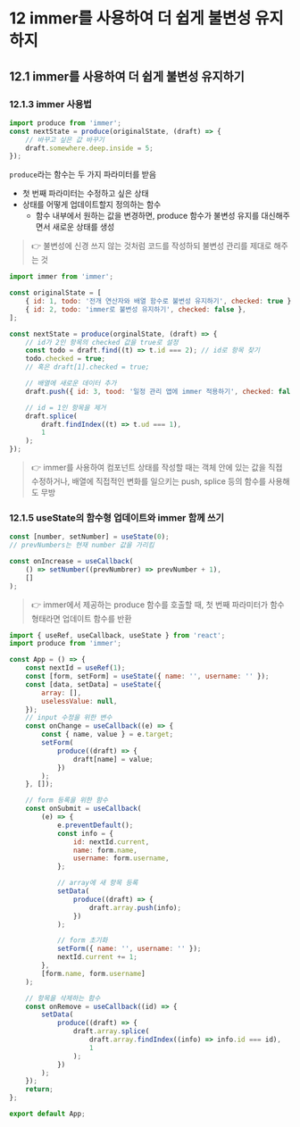 # 12 immer를 사용하여 더 쉽게 불변성 유지하지

## 12.1 immer를 사용하여 더 쉽게 불변성 유지하기

### 12.1.3 immer 사용법

```js
import produce from 'immer';
const nextState = produce(originalState, (draft) => {
	// 바꾸고 싶은 값 바꾸기
	draft.somewhere.deep.inside = 5;
});
```

`produce`라는 함수는 두 가지 파라미터를 받음

- 첫 번째 파라미터는 수정하고 싶은 상태
- 상태를 어떻게 업데이트할지 정의하는 함수
  - 함수 내부에서 원하는 값을 변경하면, produce 함수가 불변성 유지를 대신해주면서 새로운 상태를 생성

> 👉 불변성에 신경 쓰지 않는 것처럼 코드를 작성하되 불변성 관리를 제대로 해주는 것

```js
import immer from 'immer';

const originalState = [
	{ id: 1, todo: '전개 연산자와 배열 함수로 불변성 유지하기', checked: true },
	{ id: 2, todo: 'immer로 불변성 유지하기', checked: false },
];

const nextState = produce(orginalState, (draft) => {
	// id가 2인 항목의 checked 값을 true로 설정
	const todo = draft.find((t) => t.id === 2); // id로 항목 찾기
	todo.checked = true;
	// 혹은 draft[1].checked = true;

	// 배열에 새로운 데이터 추가
	draft.push({ id: 3, tood: '일정 관리 앱에 immer 적용하기', checked: false });

	// id = 1인 항목을 제거
	draft.splice(
		draft.findIndex((t) => t.ud === 1),
		1
	);
});
```

> 👉 immer를 사용하여 컴포넌트 상태를 작성할 때는 객체 안에 있는 값을 직접 수정하거나, 배열에 직접적인 변화를 일으키는 push, splice 등의 함수를 사용해도 무방

### 12.1.5 useState의 함수형 업데이트와 immer 함께 쓰기

```js
const [number, setNumber] = useState(0);
// prevNumbers는 현재 number 값을 가리킴

const onIncrease = useCallback(
	() => setNumber((prevNumbrer) => prevNumber + 1),
	[]
);
```

> 👉 immer에서 제공하는 produce 함수를 호출할 때, 첫 번째 파라미터가 함수 형태라면 업데이트 함수를 반환

```jsx
import { useRef, useCallback, useState } from 'react';
import produce from 'immer';

const App = () => {
	const nextId = useRef(1);
	const [form, setForm] = useState({ name: '', username: '' });
	const [data, setData] = useState({
		array: [],
		uselessValue: null,
	});
	// input 수정을 위한 변수
	const onChange = useCallback((e) => {
		const { name, value } = e.target;
		setForm(
			produce((draft) => {
				draft[name] = value;
			})
		);
	}, []);

	// form 등록을 위한 함수
	const onSubmit = useCallback(
		(e) => {
			e.preventDefault();
			const info = {
				id: nextId.current,
				name: form.name,
				username: form.username,
			};

			// array에 새 항목 등록
			setData(
				produce((draft) => {
					draft.array.push(info);
				})
			);

			// form 초기화
			setForm({ name: '', username: '' });
			nextId.current += 1;
		},
		[form.name, form.username]
	);

	// 항목을 삭제하는 함수
	const onRemove = useCallback((id) => {
		setData(
			produce((draft) => {
				draft.array.splice(
					draft.array.findIndex((info) => info.id === id),
					1
				);
			})
		);
	});
	return;
};

export default App;
```
